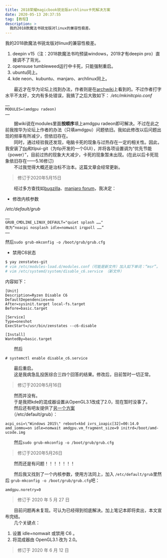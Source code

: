 ```yaml
---
title: 2018荣耀magicbook锐龙版archlinux卡死解决方案
date: 2020-05-13 20:37:55
tag: [教程]
description: >
  我的2018款魔法书锐龙版对linux的兼容性极差。
---
```

我的2018款魔法书锐龙版对linux的兼容性极差。  
<!--more-->
1. deepin v15（注：2018款魔法书均预装windows，2019才有deepin pro）直接调不了背光。
2. opensuse tumbleweed运行中卡死，只能强制重启。
3. ubuntu同上。
4. kde neon、kubuntu、manjaro、archlinux同上。

　　最近才在华为论坛上找到办法，作者则是在[archwiki](https://wiki.archlinux.org/index.php/AMDGPU#Enable_Southern_Islands_(SI)_and_Sea_Islands_(CIK)_support)上看到的。不过作者打字水平不太好，文内有多处错误，我搞了之后大致如下：
*/etc/mkinitcpio.conf*
```
……
MODULES=(amdgpu radeon)
……
```
　　据wiki说在modules里面**按顺序**填上amdgpu radeon即可解决。不过在此之前我按华为论坛上作者的办法（只填amdgpu）问题依旧。我如此修改以后问题出现的频率有所减少，但依旧存在。  
　　同时，通过经验我还发现，电脑卡死的现象与过热存在一定的相关性。因此，我安装了[tlp](https://wiki.archlinux.org/index.php/TLP_(%E7%AE%80%E4%BD%93%E4%B8%AD%E6%96%87))和tlpui-git（为tlp开发的一个GUI），并将各项设置调为“优先节能（power）”，目前过热的现象大大减少，卡死的现象暂未出现。(在此以后卡死现象依旧存在——5.16修订)  
　　不过我觉得大概还是治标不治本。这篇文章会经常更新。  
> 修订于2020年5月15日  

　　经过多方查找如[bugzilla](https://bugzilla.redhat.com/show_bug.cgi?id=1562530#c66)、[manjaro forum](https://forum.manjaro.org/t/amd-ryzen-problems-and-fixes/55533)，我决定：

* 修改内核参数  

*/etc/default/grub*
```
……
GRUB_CMDLINE_LINUX_DEFAULT="quiet splash ……"
改为“noacpi nosplash idle=nomwait irqpoll ……”
……
```
然后`sudo grub-mkconfig -o /boot/grub/grub.cfg`

* 禁用C6状态  

```bash
$ yay zenstates-git
# vim /etc/modules-load.d/modules.conf（可能是新文件）加入如下单词：“msr”。
# vim /etc/systemd/system/disable_c6.service （新文件）
```

内容如下：

```
[Unit]
Description=Ryzen Disable C6
DefaultDependencies=no
After=sysinit.target local-fs.target
Before=basic.target

[Service]
Type=oneshot
ExecStart=/usr/bin/zenstates --c6-disable

[Install]
WantedBy=basic.target

```

　　然后

```
# systemctl enable disable_c6.service
```

　　最后重启。  
　　这是我病急乱投医综合三四个回答的结果。修改后，目前暂时一切正常。  
> 修订于2020年5月16日

　　然而并没有。  
　　于是我把kde的混成器设置从OpenGL3.1改成了2.0，现在暂时没事了。  
　　然后还有吧友提供了[另一个方案](https://tieba.baidu.com/p/6686363600)  
　　（/etc/default/grub）：  

```  
acpi_osi=\"Windows 2015\" reboot=kbd ivrs_ioapic[32]=00:14.0 amd_iommu=on idle=nomwait amdgpu.vm_fragment_size=9 initrd=/boot/amd-ucode.img
```  

　　然后`sudo grub-mkconfig -o /boot/grub/grub.cfg` 

> 修订于2020年5月26日

　　然而还是有问题！！！！！！！

　　然后我又找到了一个内核参数，使用方法同上，加入 `/etc/default/grub`里然后 `grub-mkconfig -o /boot/grub/grub.cfg`吧：

`amdgpu.noretry=0`

> 修订于 2020 年 5 月 27 日  

　　目前问题再未复现。可认为已经得到彻底解决。加上笔记本即将卖出，本文宣布完结。    
　　几个关键点：  
1. 设置 idle=nomwait 或禁用 C6 。  
2. 将混成器由 OpenGL3.1 改为 2.0。  

> 修订于 2020 年 6 月 12 日